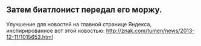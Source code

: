 ## Затем биатлонист передал его моржу.

Улучшение для новостей на главной странице Яндекса, инспирированное вот этой новостью:
http://znak.com/tumen/news/2013-12-11/1015653.html
